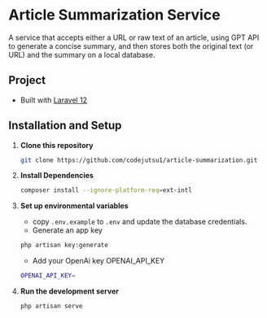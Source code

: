 # Article Summarization Service
A service that accepts either a URL or raw text of an article, using GPT API to generate a concise summary, and then stores both the original text (or URL) and the summary on a local database.

## Project

- Built with [Laravel 12](https://laravel.com)

## Installation and Setup

1. **Clone this repository**
    ```bash
    git clone https://github.com/codejutsu1/article-summarization.git
    ```

2. **Install Dependencies**
    ```bash
    composer install --ignore-platform-req=ext-intl
    ```

3. **Set up environmental variables**
    - copy `.env.example` to `.env` and update the database credentials.
    - Generate an app key
    ```bash
    php artisan key:generate
    ```
    - Add your OpenAi key OPENAI_API_KEY
    ```bash
    OPENAI_API_KEY=
    ```

5. **Run the development server**
    ```bash
    php artisan serve
    ```
